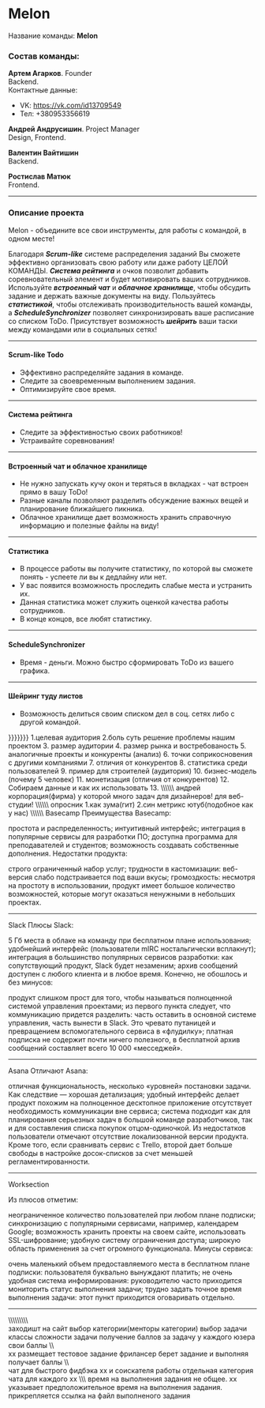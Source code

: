 # Melon

Название команды: **Melon**

### Состав команды:
**Артем Агарков**. Founder  
Backend.  
Контактные данные: 
* VK: https://vk.com/id13709549 
* Тел: +380953356619

**Андрей Андрусишин**. Project Manager  
Design, Frontend.  

**Валентин Вайтишин**     
Backend.  

**Ростислав Матюк**   
Frontend.

--------

### Описание проекта
Melon - объедините все свои инструменты, для работы с командой, в одном месте!

Благодаря ***Scrum-like*** системе распределения заданий Вы сможете эффективно организовать свою работу или даже работу ЦЕЛОЙ КОМАНДЫ. ***Система рейтинга*** и очков позволит добавить соревновательный элемент и будет мотивировать ваших сотрудников. Используйте ***встроенный чат*** и ***облачное хранилище***, чтобы обсудить задание и держать важные документы на виду. Пользуйтесь ***статистикой***, чтобы отслеживать производительность вашей команды, а ***ScheduleSynchronizer*** позволяет синхронизировать ваше расписание со списком ToDo. Присутствует возможность ***шейрить*** ваши таски между командами или в социальных сетях!

--------

#### Scrum-like Todo 

* Эффективно распределяйте задания в команде.
* Следите за своевременным выполнением задания.
* Оптимизируйте свое время.

--------

#### Система рейтинга
* Следите за эффективностью своих работников!
* Устраивайте соревнования!

--------

#### Встроенный чат и облачное хранилище
* Не нужно запускать кучу окон и теряться в вкладках - чат встроен прямо в вашу ToDo!
* Разные каналы позволяют разделить обсуждение важных вещей и планирование ближайшего пикника.
* Облачное хранилище дает возможность хранить справочную информацию и полезные файлы на виду!

--------

#### Статистика
* В процессе работы вы получите статистику, по которой вы сможете понять - успеете ли вы к дедлайну или нет.
* У вас появится возможность проследить слабые места и устранить их.
* Данная статистика может служить оценкой качества работы сотрудников.
* В конце концов, все любят статистику.

--------

#### ScheduleSynchronizer
* Время - деньги. Можно быстро сформировать ToDo из вашего графика.

--------

#### Шейринг туду листов
* Возможность делиться своим списком дел в соц. сетях либо с другой командой.


}}}}}}}
1.целевая аудитория
2.боль суть решение проблемы нашим проектом
3. размер аудитории 
4. размер рынка и востребованость
5. аналогичные проекты и конкуренты (анализ)
6. точки соприкосновения с другими компаниями
7. отличия от конкурентов
8. статистика среди пользователей
9. пример для строителей (аудитория)
10. бизнес-модель (почему 5 человек)
11. монетизация (отличия от конкурентов)
12. Собираем данные и как их использовать
13. 
\\\\\\\\\\\\
андрей
корпорация(фирма) у которой много задач
для дизайнеров!
для веб-студии!
\\\\\\\\\\\\
опросник
1.как зума(гит)
2.син метрикс ютуб(подобное как у нас)
\\\\\\\\\\\\
Basecamp
Преимущества Basecamp:

простота и распределенность;
интуитивный интерфейс;
интеграция в популярные сервисы для разработки ПО;
доступна программа для преподавателей и студентов;
возможность создавать собственные дополнения.
Недостатки продукта:

строго ограниченный набор услуг;
трудности в кастомизации: веб-версия слабо подстраивается под ваши вкусы;
громоздкость: несмотря на простоту в использовании, продукт имеет большое количество возможностей, которые могут оказаться ненужными в небольших проектах.

******************

Slack
Плюсы Slack:

5 Гб места в облаке на команду при бесплатном плане использования;
удобнейший интерфейс (пользователи mIRC ностальгически всплакнут);
интеграция в большинство популярных сервисов разработки: как сопутствующий продукт, Slack будет незаменим;
архив сообщений доступен с любого клиента и в любое время.
Конечно, не обошлось и без минусов:

продукт слишком прост для того, чтобы называться полноценной системой управления проектами;
из первого пункта следует, что коммуникацию придется разделить: часть оставить в основной системе управления, часть вынести в Slack. Это чревато путаницей и превращением вспомогательного сервиса в «флудилку»;
платная подписка не содержит почти ничего полезного, в бесплатной архив сообщений составляет всего 10 000 «месседжей».


******************


Asana
Отличают Asana:

отличная функциональность, несколько «уровней» постановки задачи. Как следствие — хорошая детализация;
удобный интерфейс делает продукт похожим на полноценное десктопное приложение
отсутствует необходимость коммуникации вне сервиса;
система подходит как для планирования серьезных задач в большой команде разработчиков, так и для составления списка покупок отцом-одиночкой.
Из недостатков пользователи отмечают отсутствие локализованной версии продукта. Кроме того, если сравнивать сервис с Trello, второй дает больше свободы в настройке досок-списков за счет меньшей регламентированности.

*******************

Worksection

Из плюсов отметим:

неограниченное количество пользователей при любом плане подписки;
синхронизацию с популярными сервисами, например, календарем Google;
возможность хранить проекты на своем сайте, использовать SSL-шифрование;
удобную систему ограничения доступа;
широкую область применения за счет огромного функционала.
Минусы сервиса:

очень маленький объем предоставляемого места в бесплатном плане подписки: пользователя буквально вынуждают платить;
не очень удобная система информирования: руководителю часто приходится мониторить статус выполнения задачи;
трудно задать точное время выполнения задачи: этот пункт приходится оговаривать отдельно.

*******************
\\\\\\\\\\\\\\\\\\\
заходишт на сайт
выбор категории(менторы категории)
выбор задачи
классы сложности задачи
получение баллов за задачу
у каждого юзера свои баллы
\\\\\
хх размещает тестовое задание
фрилансер берет задание и выполняя получает баллы
\\\\\
чат для быстрого фидбэка хх и соискателя работы
отдельная категория чата для каждого хх
\\\\\\
время на выполнения задания не общее. хх указывает предположительное  время на выполнения задания. прикрепляется ссылка на файл выполненого задания
 
